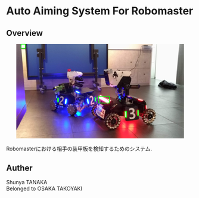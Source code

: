 # Auto Aiming System For Robomaster

## Overview

<div align="center">
<img src="./img_readme/img_dst.png" width=450px>
</div>

Robomasterにおける相手の装甲板を検知するためのシステム.

## Auther

Shunya TANAKA<br>
Belonged to OSAKA TAKOYAKI
